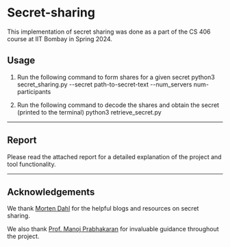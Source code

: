 # Secret-sharing
This implementation of secret sharing was done as a part of the CS 406 course at IIT Bombay in Spring 2024.

## Usage
1. Run the following command to form shares for a given secret
python3 secret_sharing.py --secret path-to-secret-text --num_servers num-participants

2. Run the following command to decode the shares and obtain the secret (printed to the terminal)
python3 retrieve_secret.py

-----
## Report
Please read the attached report for a detailed explanation of the project and tool functionality.

-----
## Acknowledgements
We thank [Morten Dahl](https://mortendahl.github.io/) for the helpful blogs and resources on secret sharing.

We also thank [Prof. Manoj Prabhakaran](https://www.cse.iitb.ac.in/~mp/) for invaluable guidance throughout the project.


